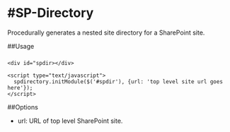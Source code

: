#SP-Directory
============

Procedurally generates a nested site directory for a SharePoint site.

##Usage
###

```
<div id="spdir></div>

<script type="text/javascript">
  spdirectory.initModule($('#spdir'), {url: 'top level site url goes here'});
</script>
```

##Options
- url: URL of top level SharePoint site.  
